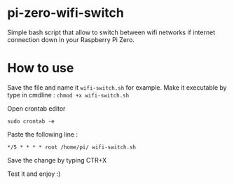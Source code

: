 # pi-zero-wifi-switch
Simple bash script that allow to switch between wifi networks if internet connection down in your Raspberry Pi Zero.

# How to use
Save the file and name it `wifi-switch.sh` for example. Make it executable by type in cmdline :
`chmod +x wifi-switch.sh`

Open crontab editor

`sudo crontab -e`

Paste the following line :

`*/5 * * * * root /home/pi/ wifi-switch.sh`

Save the change by typing CTR+X

Test it and enjoy :)
